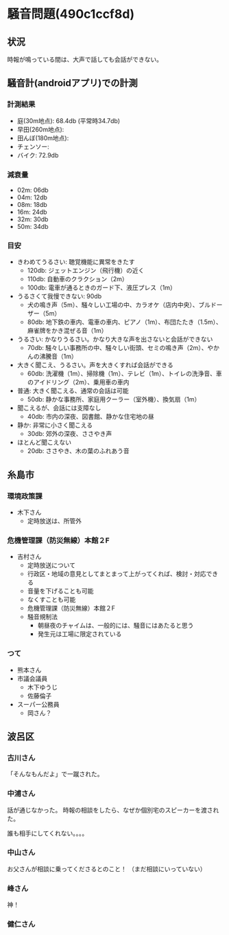 # 騒音問題(490c1ccf8d)
## 状況
時報が鳴っている間は、大声で話しても会話ができない。

## 騒音計(androidアプリ)での計測
### 計測結果
- 庭(30m地点): 68.4db (平常時34.7db)
- 早田(260m地点):
- 田んぼ(180m地点):
- チェンソー:
- バイク: 72.9db

### 減衰量
- 02m: 06db
- 04m: 12db
- 08m: 18db
- 16m: 24db
- 32m: 30db
- 50m: 34db

### 目安
- きわめてうるさい: 聴覚機能に異常をきたす
  - 120db: ジェットエンジン（飛行機）の近く
  - 110db: 自動車のクラクション（2m）
  - 100db: 電車が通るときのガード下、液圧プレス（1m）
- うるさくて我慢できない: 90db
  - 犬の鳴き声（5m）、騒々しい工場の中、カラオケ（店内中央）、ブルドーザー（5m）
  - 80db: 地下鉄の車内、電車の車内、ピアノ（1m）、布団たたき（1.5m）、麻雀牌をかき混ぜる音（1m）
- うるさい: かなりうるさい。かなり大きな声を出さないと会話ができない
  - 70db: 騒々しい事務所の中、騒々しい街頭、セミの鳴き声（2m）、やかんの沸騰音（1m）
- 大きく聞こえ、うるさい。声を大きくすれば会話ができる
  - 60db: 洗濯機（1m）、掃除機（1m）、テレビ（1m）、トイレの洗浄音、車のアイドリング（2m）、乗用車の車内
- 普通: 大きく聞こえる、通常の会話は可能
  - 50db: 静かな事務所、家庭用クーラー（室外機）、換気扇（1m）
- 聞こえるが、会話には支障なし
  - 40db: 市内の深夜、図書館、静かな住宅地の昼
- 静か: 非常に小さく聞こえる
  - 30db: 郊外の深夜、ささやき声
- ほとんど聞こえない
  - 20db: ささやき、木の葉のふれあう音

## 糸島市
### 環境政策課
- 木下さん
  - 定時放送は、所管外

### 危機管理課（防災無線）本館２F
- 吉村さん
  - 定時放送について
  - 行政区・地域の意見としてまとまって上がってくれば、検討・対応できる
  - 音量を下げることも可能
  - なくすことも可能
  - 危機管理課（防災無線）本館２F
  - 騒音規制法
    - 朝昼夜のチャイムは、一般的には、騒音にはあたると思う
    - 発生元は工場に限定されている

### つて
- 熊本さん
- 市議会議員
  - 木下ゆうじ
  - 佐藤倫子
- スーパー公務員
  - 岡さん？


## 波呂区
### 古川さん
「そんなもんだよ」で一蹴された。

### 中浦さん
話が通じなかった。
時報の相談をしたら、なぜか個別宅のスピーカーを渡された。

誰も相手にしてくれない。。。。

### 中山さん
お父さんが相談に乗ってくださるとのこと！
（まだ相談にいっていない）

### 峰さん
神！


### 健仁さん

